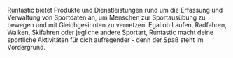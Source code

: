 Runtastic bietet Produkte und Dienstleistungen rund um die Erfassung und Verwaltung von Sportdaten an, um Menschen zur Sportausübung zu bewegen und mit Gleichgesinnten zu vernetzen. Egal ob Laufen, Radfahren, Walken, Skifahren oder jegliche andere Sportart, Runtastic macht deine sportliche Aktivitäten für dich aufregender - denn der Spaß steht im Vordergrund.